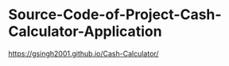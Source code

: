 # Source-Code-of-Project-Cash-Calculator-Application

https://gsingh2001.github.io/Cash-Calculator/
